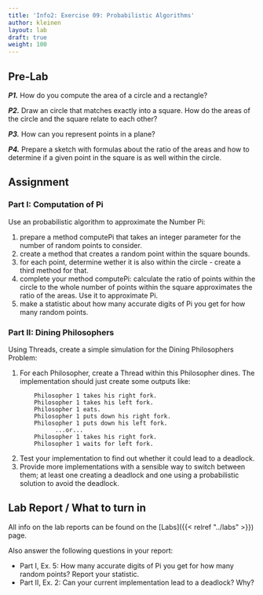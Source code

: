 ```yaml
---
title: 'Info2: Exercise 09: Probabilistic Algorithms'
author: kleinen
layout: lab
draft: true
weight: 100
---
```


## Pre-Lab
***P1.*** How do you compute the area of a circle and a rectangle?

***P2.*** Draw an circle that matches exactly into a square. How do the areas of the
circle and the square relate to each other?

***P3.*** How can you represent points in a plane?

***P4.*** Prepare a sketch with formulas about the ratio of the areas and how to determine
if a given point in the square is as well within the circle.

## Assignment

### Part I: Computation of Pi
Use an probabilistic algorithm to approximate the Number Pi:
1. prepare a method computePi that takes an integer parameter for the number of
random points to consider.
2. create a method that creates a random point within the square bounds.
3. for each point, determine wether it is also within the circle - create a third
method for that.
4. complete your method computePi: calculate the ratio of points within the circle to the whole number of points within the
square approximates the ratio of the areas. Use it to approximate Pi.
5. make a statistic about how many accurate digits of Pi you get for how many
random points.

### Part II: Dining Philosophers
Using Threads, create a simple simulation for the Dining Philosophers Problem:
1. For each Philosopher, create a Thread within this Philosopher dines. The implementation
should just create some outputs like:
    ```
        Philosopher 1 takes his right fork.
        Philosopher 1 takes his left fork.
        Philosopher 1 eats.
        Philosopher 1 puts down his right fork.
        Philosopher 1 puts down his left fork.
              ...or...
        Philosopher 1 takes his right fork.
        Philosopher 1 waits for left fork.
    ```
2. Test your implementation to find out whether it could lead to a deadlock.
3. Provide more implementations with a sensible way to switch between them;
at least one creating a deadlock and one using a probabilistic solution to avoid the
deadlock.

## Lab Report / What to turn in
All info on the lab reports can be found on the [Labs]({{< relref "../labs" >}}) page.

Also answer the following questions in your report:
* Part I, Ex. 5: How many accurate digits of Pi you get for how many random points? Report your statistic.
* Part II, Ex. 2: Can your current implementation lead to a deadlock? Why?
